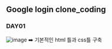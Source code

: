 ## Google login clone_coding
### DAY01
![image](https://github.com/user-attachments/assets/ada15557-5550-4453-bf97-515df8ed907f)
➡️ 기본적인 html 틀과 css틀 구축

